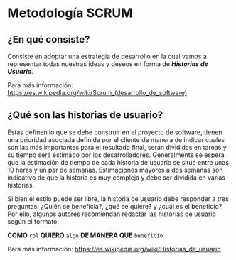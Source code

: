 # Metodología SCRUM

## ¿En qué consiste?

Consiste en adoptar una estrategia de desarrollo en la cual vamos a representar todas nuestras ideas y deseos en forma de ***Historias de Usuario***.

Para más información: https://es.wikipedia.org/wiki/Scrum_(desarrollo_de_software)

## ¿Qué son las historias de usuario?

Estas definen lo que se debe construir en el proyecto de software, tienen una prioridad asociada definida por el cliente de manera de indicar cuales son las más importantes para el resultado final, serán divididas en tareas y su tiempo será estimado por los desarrolladores. Generalmente se espera que la estimación de tiempo de cada historia de usuario se sitúe entre unas 10 horas y un par de semanas. Estimaciones mayores a dos semanas son indicativo de que la historia es muy compleja y debe ser dividida en varias historias.

Si bien el estilo puede ser libre, la historia de usuario debe responder a tres preguntas: ¿Quién se beneficia?, ¿qué se quiere? y ¿cuál es el beneficio? Por ello, algunos autores recomiendan redactar las historias de usuario según el formato:

**COMO** `rol` **QUIERO** `algo` **DE MANERA QUE** `beneficio`

Para más información: https://es.wikipedia.org/wiki/Historias_de_usuario
